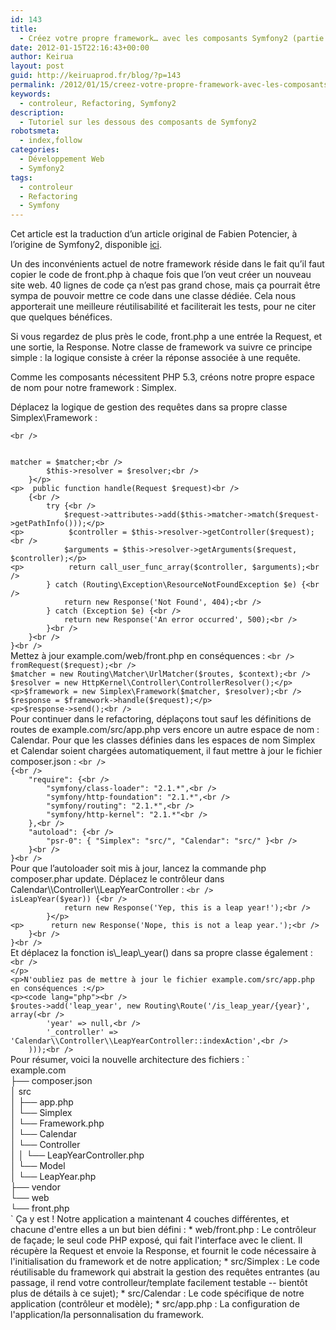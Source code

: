 ```yaml
---
id: 143
title:
  - Créez votre propre framework… avec les composants Symfony2 (partie 7)
date: 2012-01-15T22:16:43+00:00
author: Keirua
layout: post
guid: http://keiruaprod.fr/blog/?p=143
permalink: /2012/01/15/creez-votre-propre-framework-avec-les-composants-symfony2-partie-7/
keywords:
  - controleur, Refactoring, Symfony2
description:
  - Tutoriel sur les dessous des composants de Symfony2
robotsmeta:
  - index,follow
categories:
  - Développement Web
  - Symfony2
tags:
  - controleur
  - Refactoring
  - Symfony
---
```

Cet article est la traduction d’un article original de Fabien Potencier, à l’origine de Symfony2, disponible [ici](http://fabien.potencier.org/article/56/create-your-own-framework-on-top-of-the-symfony2-components-part-7).

Un des inconvénients actuel de notre framework réside dans le fait qu&rsquo;il faut copier le code de front.php à chaque fois que l&rsquo;on veut créer un nouveau site web. 40 lignes de code ça n&rsquo;est pas grand chose, mais ça pourrait être sympa de pouvoir mettre ce code dans une classe dédiée. Cela nous apporterait une meilleure réutilisabilité et faciliterait les tests, pour ne citer que quelques bénéfices.

Si vous regardez de plus près le code, front.php a une entrée la Request, et une sortie, la Response. Notre classe de framework va suivre ce principe simple : la logique consiste à créer la réponse associée à une requête.

Comme les composants nécessitent PHP 5.3, créons notre propre espace de nom pour notre framework : Simplex.  
<!--more-->

  
Déplacez la logique de gestion des requêtes dans sa propre classe Simplex\\Framework :

<code lang="php">&lt;br />
<?php

// example.com/src/Simplex/Framework.php

namespace Simplex;

use Symfony\Component\HttpFoundation\Request;
use Symfony\Component\HttpFoundation\Response;
use Symfony\Component\Routing\Matcher\UrlMatcher;
use Symfony\Component\HttpKernel\Controller\ControllerResolver;

class Framework
{
	protected $matcher;
	protected $resolver;

	public function __construct(UrlMatcher $matcher, ControllerResolver $resolver)
	{
		$this->matcher = $matcher;&lt;br />
		$this->resolver = $resolver;&lt;br />
	}&lt;/p>
&lt;p>	public function handle(Request $request)&lt;br />
	{&lt;br />
		try {&lt;br />
			$request->attributes->add($this->matcher->match($request->getPathInfo()));&lt;/p>
&lt;p>			$controller = $this->resolver->getController($request);&lt;br />
			$arguments = $this->resolver->getArguments($request, $controller);&lt;/p>
&lt;p>			return call_user_func_array($controller, $arguments);&lt;br />
		} catch (Routing\Exception\ResourceNotFoundException $e) {&lt;br />
			return new Response('Not Found', 404);&lt;br />
		} catch (Exception $e) {&lt;br />
			return new Response('An error occurred', 500);&lt;br />
		}&lt;br />
	}&lt;br />
}&lt;br />
</code>

  
Mettez à jour example.com/web/front.php en conséquences :

<code lang="php">&lt;br />
<?php

// example.com/web/front.php

// ...

$request = Request::createFromGlobals();
$routes = include __DIR__.'/../src/app.php';

$context = new Routing\RequestContext();
$context->fromRequest($request);&lt;br />
$matcher = new Routing\Matcher\UrlMatcher($routes, $context);&lt;br />
$resolver = new HttpKernel\Controller\ControllerResolver();&lt;/p>
&lt;p>$framework = new Simplex\Framework($matcher, $resolver);&lt;br />
$response = $framework->handle($request);&lt;/p>
&lt;p>$response->send();&lt;br />
</code>

Pour continuer dans le refactoring, déplaçons tout sauf les définitions de routes de example.com/src/app.php vers encore un autre espace de nom : Calendar.

Pour que les classes définies dans les espaces de nom Simplex et Calendar soient chargées automatiquement, il faut mettre à jour le fichier composer.json :

<code lang="javascript">&lt;br />
{&lt;br />
	"require": {&lt;br />
		"symfony/class-loader": "2.1.*",&lt;br />
		"symfony/http-foundation": "2.1.*",&lt;br />
		"symfony/routing": "2.1.*",&lt;br />
		"symfony/http-kernel": "2.1.*"&lt;br />
	},&lt;br />
	"autoload": {&lt;br />
		"psr-0": { "Simplex": "src/", "Calendar": "src/" }&lt;br />
	}&lt;br />
}&lt;br />
</code>

Pour que l&rsquo;autoloader soit mis à jour, lancez la commande php composer.phar update.

Déplacez le contrôleur dans Calendar\\Controller\\LeapYearController :  
<code lang="php">&lt;br />
<?php

// example.com/src/Calendar/Controller/LeapYearController.php

namespace Calendar\Controller;

use Symfony\Component\HttpFoundation\Request;
use Symfony\Component\HttpFoundation\Response;
use Calendar\Model\LeapYear;

class LeapYearController
{
	public function indexAction(Request $request, $year)
	{
		$leapyear = new LeapYear();
		if ($leapyear->isLeapYear($year)) {&lt;br />
			return new Response('Yep, this is a leap year!');&lt;br />
		}&lt;/p>
&lt;p>		return new Response('Nope, this is not a leap year.');&lt;br />
	}&lt;br />
}&lt;br />
</code>

Et déplacez la fonction is\_leap\_year() dans sa propre classe également :

<code lang="php">&lt;br />
<?php

// example.com/src/Calendar/Model/LeapYear.php

namespace Calendar\Model;

class LeapYear
{
	public function isLeapYear($year = null)
	{
		if (null === $year) {
			$year = date('Y');
		}

		return 0 == $year % 400 || (0 == $year % 4 &#038;&#038; 0 != $year % 100);
	}
}
</code>&lt;/p>
&lt;p>N'oubliez pas de mettre à jour le fichier example.com/src/app.php en conséquences :&lt;/p>
&lt;p>&lt;code lang="php">&lt;br />
$routes->add('leap_year', new Routing\Route('/is_leap_year/{year}', array(&lt;br />
        'year' => null,&lt;br />
        '_controller' => 'Calendar\\Controller\\LeapYearController::indexAction',&lt;br />
    )));&lt;br />
</code>

Pour résumer, voici la nouvelle architecture des fichiers :

`<br />
example.com<br />
    ├── composer.json<br />
    │   src<br />
    │   ├── app.php<br />
    │   └── Simplex<br />
    │       └── Framework.php<br />
    │   └── Calendar<br />
    │       └── Controller<br />
    │       │   └── LeapYearController.php<br />
    │       └── Model<br />
    │           └── LeapYear.php<br />
    ├── vendor<br />
    └── web<br />
        └── front.php<br />
` 

Ça y est ! Notre application a maintenant 4 couches différentes, et chacune d'entre elles a un but bien défini :

  * web/front.php : Le contrôleur de façade; le seul code PHP exposé, qui fait l'interface avec le client. Il récupère la Request et envoie la Response, et fournit le code nécessaire à l'initialisation du framework et de notre application;
  * src/Simplex : Le code réutilisable du framework qui abstrait la gestion des requêtes entrantes (au passage, il rend votre controlleur/template facilement testable -- bientôt plus de détails à ce sujet);
  * src/Calendar : Le code spécifique de notre application (contrôleur et modèle);
  * src/app.php : La configuration de l'application/la personnalisation du framework.
